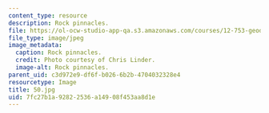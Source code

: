 ```yaml
---
content_type: resource
description: Rock pinnacles.
file: https://ol-ocw-studio-app-qa.s3.amazonaws.com/courses/12-753-geodynamics-seminar-spring-2006/7fc27b1a92822536a14908f453aa8d1e_50.jpg
file_type: image/jpeg
image_metadata:
  caption: Rock pinnacles.
  credit: Photo courtesy of Chris Linder.
  image-alt: Rock pinnacles.
parent_uid: c3d972e9-df6f-b026-6b2b-4704032328e4
resourcetype: Image
title: 50.jpg
uid: 7fc27b1a-9282-2536-a149-08f453aa8d1e
---
```

